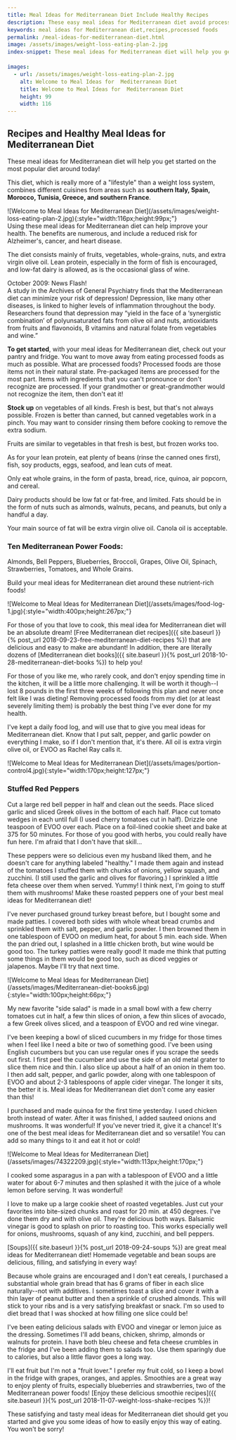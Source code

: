 ```yaml
---
title: Meal Ideas for Mediterranean Diet Include Healthy Recipes
description: These easy meal ideas for Mediterranean diet avoid processed foods and focus on healthy, nutritious, fresh foods, including delicious recipes.
keywords: meal ideas for Mediterranean diet,recipes,processed foods
permalink: /meal-ideas-for-mediterranean-diet.html
image: /assets/images/weight-loss-eating-plan-2.jpg
index-snippet: These meal ideas for Mediterranean diet will help you get started on the most popular diet around today!

images:
  - url: /assets/images/weight-loss-eating-plan-2.jpg
    alt: Welcome to Meal Ideas for  Mediterranean Diet
    title: Welcome to Meal Ideas for  Mediterranean Diet
    height: 99
    width: 116
---
```


## Recipes and Healthy Meal Ideas for Mediterranean Diet
These meal ideas for Mediterranean diet will help you get started on the most popular diet around today!

This diet, which is really more of a "lifestyle" than a weight loss system, combines different cuisines from areas such as __southern Italy, Spain, Morocco, Tunisia, Greece, and southern France__.

<div class="ImageBlock ImageBlockRight" markdown="1">
![Welcome to Meal Ideas for  Mediterranean Diet](/assets/images/weight-loss-eating-plan-2.jpg){:style="width:116px;height:99px;"}
</div>
Using these meal ideas for Mediterranean diet can help improve your health. The benefits are numerous, and include a reduced risk for Alzheimer's, cancer, and heart disease.

The diet consists mainly of fruits, vegetables, whole-grains, nuts, and extra virgin olive oil. Lean protein, especially in the form of fish is encouraged, and low-fat dairy is allowed, as is the occasional glass of wine.

<div class="colorBox">
<p>October 2009: News Flash! <br>A study in the Archives of General Psychiatry finds that the Mediterranean diet can minimize your risk of depression!  Depression, like many other diseases, is linked to higher levels of inflammation throughout the body.  Researchers found that depression may “yield in the face of a ‘synergistic combination’ of polyunsaturated fats from olive oil and nuts, antioxidants from fruits and flavonoids, B vitamins and natural folate from vegetables and wine.”  
</p>
</div>

__To get started__, with your meal ideas for Mediterranean diet, check out your pantry and fridge. You want to move away from eating processed foods as much as possible. What are processed foods? Processed foods are those items not in their natural state. Pre-packaged items are processed for the most part. Items with ingredients that you can't pronounce or don't recognize are processed. If your grandmother or great-grandmother would not recognize the item, then don't eat it!  

__Stock up__ on vegetables of all kinds. Fresh is best, but that's not always possible. Frozen is better than canned, but canned vegetables work in a pinch. You may want to consider rinsing them before cooking to remove the extra sodium.  

Fruits are similar to vegetables in that fresh is best, but frozen works too.

As for your lean protein, eat plenty of beans (rinse the canned ones first), fish, soy products, eggs, seafood, and lean cuts of meat.  

Only eat whole grains, in the form of pasta, bread, rice, quinoa, air popcorn, and cereal.  

Dairy products should be low fat or fat-free, and limited.  Fats should be in the form of nuts such as almonds, walnuts, pecans, and peanuts, but only a handful a day.  

Your main source of fat will be extra virgin olive oil. Canola oil is acceptable.

### Ten Mediterranean Power Foods:
Almonds, Bell Peppers, Blueberries, Broccoli, Grapes, Olive Oil, Spinach, Strawberries, Tomatoes, and Whole Grains.

Build your meal ideas for Mediterranean diet around these nutrient-rich foods!
<div class="ImageBlock ImageBlockCenter" markdown="1">
![Welcome to Meal Ideas for Mediterranean Diet](/assets/images/food-log-1.jpg){:style="width:400px;height:267px;"}
</div>

For those of you that love to cook, this meal idea for Mediterranean diet will be an absolute dream! [Free Mediterranean diet recipes]({{ site.baseurl }}{% post_url 2018-09-23-free-mediterranean-diet-recipes %}) that are delicious and easy to make are abundant! In addition, there are literally dozens of [Mediterranean diet books]({{ site.baseurl }}{% post_url 2018-10-28-mediterranean-diet-books %}) to help you!

For those of you like me, who rarely cook, and don't enjoy spending time in the kitchen, it will be a little more challenging. It will be worth it though--I lost 8 pounds in the first three weeks of following this plan and never once felt like I was dieting! Removing processed foods from my diet (or at least severely limiting them) is probably the best thing I've ever done for my health.  

I've kept a daily food log, and will use that to give you meal ideas for Mediterranean diet. Know that I put salt, pepper, and garlic powder on everything I make, so if I don't mention that, it's there. All oil is extra virgin olive oil, or EVOO as Rachel Ray calls it.

<div class="ImageBlock ImageBlockRight" markdown="1">
![Welcome to Meal Ideas for Mediterranean Diet](/assets/images/portion-control4.jpg){:style="width:170px;height:127px;"}
</div>

### Stuffed Red Peppers
Cut a large red bell pepper in half and clean out the seeds. Place sliced garlic and sliced Greek olives in the bottom of each half. Place cut tomato wedges in each until full (I used cherry tomatoes cut in half). Drizzle one teaspoon of EVOO over each. Place on a foil-lined cookie sheet and bake at 375 for 50 minutes. For those of you good with herbs, you could really have fun here. I'm afraid that I don't have that skill... 

These peppers were so delicious even my husband liked them, and he doesn't care for anything labeled "healthy." I made them again and instead of the tomatoes I stuffed them with chunks of onions, yellow squash, and zucchini. (I still used the garlic and olives for flavoring.) I sprinkled a little feta cheese over them when served. Yummy! I think next, I'm going to stuff them with mushrooms! Make these roasted peppers one of your best meal ideas for Mediterranean diet!

I've never purchased ground turkey breast before, but I bought some and made patties. I covered both sides with whole wheat bread crumbs and sprinkled them with salt, pepper, and garlic powder. I then browned them in one tablespoon of EVOO on medium heat, for about 5 min. each side. When the pan dried out, I splashed in a little chicken broth, but wine would be good too. The turkey patties were really good! It made me think that putting some things in them would be good too, such as diced veggies or jalapenos. Maybe I'll try that next time.

<div class="ImageBlock ImageBlockLeft" markdown="1">
![Welcome to Meal Ideas for Mediterranean Diet](/assets/images/Mediterranean-diet-books6.jpg){:style="width:100px;height:66px;"}
</div>

My new favorite "side salad" is made in a small bowl with a few cherry tomatoes cut in half, a few thin slices of onion, a few thin slices of avocado, a few Greek olives sliced, and a teaspoon of EVOO and red wine vinegar. 

I've been keeping a bowl of sliced cucumbers in my fridge for those times when I feel like I need a bite or two of something good. I've been using English cucumbers but you can use regular ones if you scrape the seeds out first. I first peel the cucumber and use the side of an old metal grater to slice them nice and thin. I also slice up about a half of an onion in them too. I then add salt, pepper, and garlic powder, along with one tablespoon of EVOO and about 2-3 tablespoons of apple cider vinegar. The longer it sits, the better it is. Meal ideas for Mediterranean diet don't come any easier than this!

I purchased and made quinoa for the first time yesterday. I used chicken broth instead of water. After it was finished, I added sauteed onions and mushrooms. It was wonderful! If you've never tried it, give it a chance! It's one of the best meal ideas for Mediterranean diet and so versatile! You can add so many things to it and eat it hot or cold!

<div class="ImageBlock ImageBlockRight" markdown="1">
![Welcome to Meal Ideas for Mediterranean Diet](/assets/images/74322209.jpg){:style="width:113px;height:170px;"}
</div>

I cooked some asparagus in a pan with a tablespoon of EVOO and a little water for about 6-7 minutes and then splashed it with the juice of a whole lemon before serving. It was wonderful! 

I love to make up a large cookie sheet of roasted vegetables. Just cut your favorites into bite-sized chunks and roast for 20 min. at 450 degrees. I've done them dry and with olive oil. They're delicious both ways. Balsamic vinegar is good to splash on prior to roasting too. This works especially well for onions, mushrooms, squash of any kind, zucchini, and bell peppers.

[Soups]({{ site.baseurl }}{% post_url 2018-09-24-soups %}) are great meal ideas for Mediterranean diet! Homemade vegetable and bean soups are delicious, filling, and satisfying in every way!

Because whole grains are encouraged and I don't eat cereals, I purchased a substantial whole grain bread that has 6 grams of fiber in each slice naturally--not with additives. I sometimes toast a slice and cover it with a thin layer of peanut butter and then a sprinkle of crushed almonds. This will stick to your ribs and is a very satisfying breakfast or snack. I'm so used to diet bread that I was shocked at how filling one slice could be!

I've been eating delicious salads with EVOO and vinegar or lemon juice as the dressing. Sometimes I'll add beans, chicken, shrimp, almonds or walnuts for protein. I have both bleu cheese and feta cheese crumbles in the fridge and I've been adding them to salads too. Use them sparingly due to calories, but also a little flavor goes a long way.

I'll eat fruit but I'm not a "fruit lover." I prefer my fruit cold, so I keep a bowl in the fridge with grapes, oranges, and apples. Smoothies are a great way to enjoy plenty of fruits, especially blueberries and strawberries, two of the Mediterranean power foods! [Enjoy these delicious smoothie recipes]({{ site.baseurl }}{% post_url 2018-11-07-weight-loss-shake-recipes %})!  

These satisfying and tasty meal ideas for Mediterranean diet should get you started and give you some ideas of how to easily enjoy this way of eating. You won't be sorry!